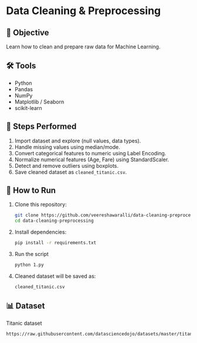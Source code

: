 # Data Cleaning & Preprocessing
 
## 📌 Objective
Learn how to clean and prepare raw data for Machine Learning.

## 🛠 Tools
- Python
- Pandas
- NumPy
- Matplotlib / Seaborn
- scikit-learn

## 📂 Steps Performed
1. Import dataset and explore (null values, data types).
2. Handle missing values using median/mode.
3. Convert categorical features to numeric using Label Encoding.
4. Normalize numerical features (Age, Fare) using StandardScaler.
5. Detect and remove outliers using boxplots.
6. Save cleaned dataset as `cleaned_titanic.csv`.

## 🚀 How to Run
1. Clone this repository:
   ```bash
   git clone https://github.com/veereshawaralli/data-cleaning-preprocessing.git
   cd data-cleaning-preprocessing
2. Install dependencies:
    ```bash
    pip install -r requirements.txt
3. Run the script
   ```bash
   python 1.py
4. Cleaned dataset will be saved as:
   ```bash
   cleaned_titanic.csv

## 📊 Dataset
Titanic dataset
   ```text
   https://raw.githubusercontent.com/datasciencedojo/datasets/master/titanic.csv


